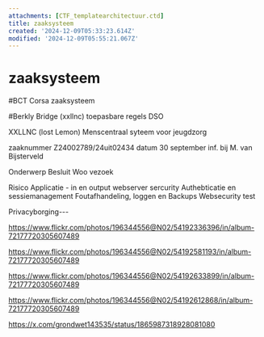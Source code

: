 ```yaml
---
attachments: [CTF_templatearchitectuur.ctd]
title: zaaksysteem
created: '2024-12-09T05:33:23.614Z'
modified: '2024-12-09T05:55:21.067Z'
---
```


# zaaksysteem

#BCT
Corsa
zaaksysteem

#Berkly Bridge (xxllnc)
toepasbare regels DSO

XXLLNC (lost Lemon)
Menscentraal
syteem voor jeugdzorg

zaaknummer Z24002789/24uit02434
datum 30 september
inf. bij M. van Bijsterveld

Onderwerp Besluit Woo vezoek

Risico 
Applicatie - in en output
webserver sercurity
Authebticatie en sessiemanagement
Foutafhandeling, loggen en Backups
Websecurity test 

Privacyborging---

https://www.flickr.com/photos/196344556@N02/54192336396/in/album-72177720305607489

https://www.flickr.com/photos/196344556@N02/54192581193/in/album-72177720305607489

https://www.flickr.com/photos/196344556@N02/54192633899/in/album-72177720305607489

https://www.flickr.com/photos/196344556@N02/54192612868/in/album-72177720305607489

https://x.com/grondwet143535/status/1865987318928081080

